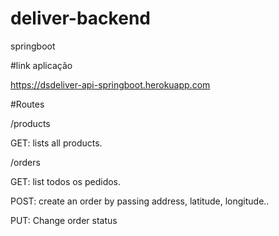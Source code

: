 # deliver-backend
springboot 

#link aplicação

https://dsdeliver-api-springboot.herokuapp.com

#Routes

/products 

GET: lists all products.

/orders

GET: list todos os pedidos.

POST: create an order by passing address, latitude, longitude..

PUT: Change order status











